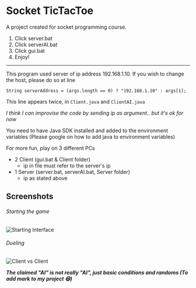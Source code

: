 # Socket TicTacToe
A project created for socket programming course.

1. Click server.bat
2. Click serverAI.bat
3. Click gui.bat
4. Enjoy!
---------------------
This program used server of ip address 192.168.1.10. If you wish to change the host, please do so at line 

```String serverAddress = (args.length == 0) ? "192.168.1.10" : args[1];```

This line appears twice, in `Client.java` and `ClientAI.java`

*I think I can improvise the code by sending ip as argument.. but it's ok for now*

You need to have Java SDK installed and added to the environment variables (Please google on how to add java to environment variables)

For more fun, play on 3 different PCs
- 2 Client (gui.bat & Client folder)
  - ip in file must refer to the server's ip
- 1 Server (server.bat, serverAI.bat, Server folder)
  - ip as stated above

## Screenshots

###### Starting the game
![Starting Interface](https://user-images.githubusercontent.com/47978774/116708014-e0e93080-aa01-11eb-8358-7eaf4b28800a.jpg)

###### Dueling
![Client vs Client](https://user-images.githubusercontent.com/47978774/116708047-e9416b80-aa01-11eb-84cb-f3900e842087.jpg)

***The claimed "AI" is not really "AI", just basic conditions and randoms (To add mark to my project 😆)***
